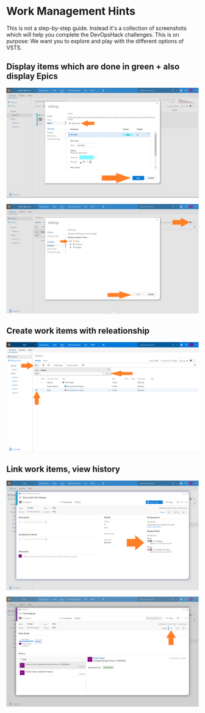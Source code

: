 # Work Management Hints
This is not a step-by-step guide. Instead it's a collection of screenshots which will help you complete the DevOpsHack challenges.
This is on purpose: We want you to explore and play with the different options of VSTS. 

## Display items which are done in green + also display Epics ##
![Display items which are done in green](/WorkItemManagement/images/VSTSProjectWorkBoardStyle.PNG)

![Display Epics](/WorkItemManagement/images/VSTSWorkSettings.PNG)

## Create work items with releationship ##
![Create work items with releationship](/WorkItemManagement/images/VSTSProjectWork.PNG)

## Link work items, view history ##
![Link work items](/WorkItemManagement/images/VSTSWorkItem.PNG)

![view history](/WorkItemManagement/images/VSTSWorkItemHistory.PNG)